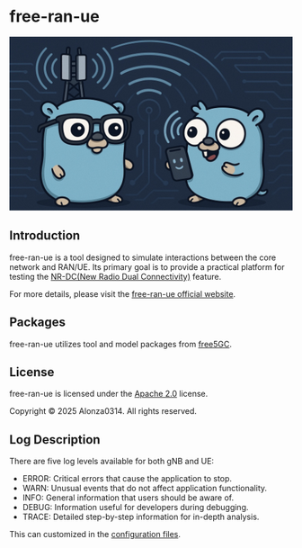 # free-ran-ue

![free-ran-ue](/doc/image/free-ran-ue.jpg)

## Introduction

free-ran-ue is a tool designed to simulate interactions between the core network and RAN/UE. Its primary goal is to provide a practical platform for testing the [NR-DC(New Radio Dual Connectivity)](https://free5gc.org/blog/20250219/20250219/) feature.

For more details, please visit the [free-ran-ue official website](https://alonza0314.github.io/free-ran-ue/).

## Packages

free-ran-ue utilizes tool and model packages from [free5GC](https://github.com/free5gc).

## License

free-ran-ue is licensed under the [Apache 2.0](LICENSE) license.

Copyright © 2025 Alonza0314. All rights reserved.

## Log Description

There are five log levels available for both gNB and UE:

- ERROR: Critical errors that cause the application to stop.
- WARN: Unusual events that do not affect application functionality.
- INFO: General information that users should be aware of.
- DEBUG: Information useful for developers during debugging.
- TRACE: Detailed step-by-step information for in-depth analysis.

This can customized in the [configuration files](/config).
